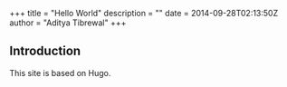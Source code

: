 +++
title = "Hello World"
description = ""
date = 2014-09-28T02:13:50Z
author = "Aditya Tibrewal"
+++

## Introduction

This site is based on Hugo.



